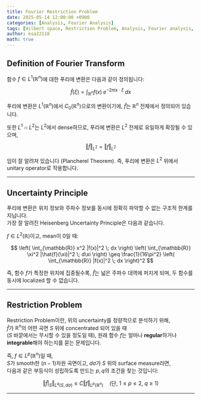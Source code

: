 ```yaml
---
title: Fourier Restriction Problem
date: 2025-05-14 12:00:00 +0900
categories: [Analysis, Fourier Analysis]
tags: [Hilbert space, Restriction Problem, Analysis, Fourier analysis, Functional Analysis]
author: ksa22118
math: true
---
```



## Definition of Fourier Transform

함수 $f \in L^1(\mathbb{R}^n)$에 대한 푸리에 변환은 다음과 같이 정의됩니다:

$$
\hat{f}(\xi) = \int_{\mathbb{R}^n} f(x) \; e^{-2\pi i x \cdot \xi} \; dx
$$

푸리에 변환은 $L^1(\mathbb{R}^n)$에서 $C_0(\mathbb{R}^n)$으로의 변환이기에, $\hat{f}$는 $\mathbb{R}^n$ 전체에서 정의되어 있습니다.

또한 $L^1 \cap L^2$는 $L^2$에서 dense하므로, 푸리에 변환은 $L^2$ 전체로 유일하게 확장될 수 있으며,

$$
\Vert\hat{f}\Vert_{L^2} = \Vert f \Vert_{L^2}
$$

임이 잘 알려져 있습니다 (Plancherel Theorem). 즉, 푸리에 변환은 $L^2$ 위에서 unitary operator로 작용합니다.

---

## Uncertainty Principle

푸리에 변환은 위치 정보와 주파수 정보를 동시에 정확히 파악할 수 없는 구조적 한계를 지닙니다.  
가장 잘 알려진 Heisenberg Uncertainty Principle은 다음과 같습니다.

$f \in L^2(\mathbb{R})$이고, mean이 0일 때:

$$
\left( \int_{\mathbb{R}} x^2 |f(x)|^2 \; dx \right)
\left( \int_{\mathbb{R}} \xi^2 |\hat{f}(\xi)|^2 \; d\xi \right)
\geq \frac{1}{16\pi^2} \left( \int_{\mathbb{R}} |f(x)|^2 \; dx \right)^2
$$

즉, 함수 $f$가 특정한 위치에 집중될수록, $\hat{f}$는 넓은 주파수 대역에 퍼지게 되며, 두 함수를 동시에 localized 할 수 없습니다.

---

## Restriction Problem

Restriction Problem이란, 위의 uncertainty를 정량적으로 분석하기 위해,  
$\hat{f}$가 $\mathbb{R}^n$의 어떤 곡면 $S$ 위에 concentrated 되어 있을 때  
($S$ 바깥에서는 무시할 수 있을 정도일 때), 원래 함수 $f$는 얼마나 **regular**하거나 **integrable**해야 하는지를 묻는 문제입니다.

즉, $f \in L^p(\mathbb{R}^n)$일 때,  
$S$가 smooth한 $(n-1)$차원 곡면이고, $d\sigma$가 $S$ 위의 surface measure라면,  
다음과 같은 부등식이 성립하도록 만드는 $p, q$의 조건을 찾는 것입니다:

$$
\Vert\hat{f}\vert_S\Vert_{L^q(S, d\sigma)} \leq C \Vert f\Vert_{L^p(\mathbb{R}^n)} \quad \text{(단, $1 \leq p \leq 2$, $q \geq 1$)}
$$

---
